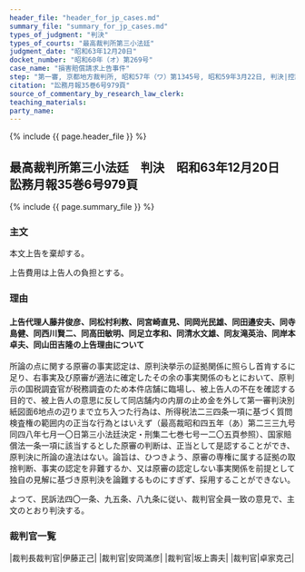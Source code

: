 ```yaml
---
header_file: "header_for_jp_cases.md"
summary_file: "summary_for_jp_cases.md"
types_of_judgment: "判決"
types_of_courts: "最高裁判所第三小法廷"
judgment_date: "昭和63年12月20日"
docket_number: "昭和60年（オ）第269号"
case_name: "損害賠償請求上告事件"
step: "第一審, 京都地方裁判所, 昭和57年（ワ）第1345号, 昭和59年3月22日, 判決|控訴審, 大阪高等裁判所, 昭和59年（ネ）第713号, 昭和59年11月29日, 判決"
citation: "訟務月報35巻6号979頁"
source_of_commentary_by_research_law_clerk:
teaching_materials:
party_name:
---
```


{% include {{ page.header_file }}  %}

## 最高裁判所第三小法廷　判決　昭和63年12月20日　訟務月報35巻6号979頁

{% include {{ page.summary_file }}  %}








### 主文



本文上告を棄却する。

上告費用は上告人の負担とする。





### 理由



#### 上告代理人藤井俊彦、同松村利教、同宮崎直見、同岡光民雄、同田邉安夫、同寺島健、同西川賢二、同高田敏明、同足立孝和、同清水文雄、同友滝英治、同岸本卓夫、同山田吉隆の上告理由について

所論の点に関する原審の事実認定は、原判決挙示の証拠関係に照らし首肯するに足り、右事実及び原審が適法に確定したその余の事実関係のもとにおいて、原判示の国税調査官が税務調査のため本件店舗に臨場し、被上告人の不在を確認する目的で、被上告人の意思に反して同店舗内の内扉の止め金を外して第一審判決別紙図面6地点の辺りまで立ち入つた行為は、所得税法二三四条一項に基づく質問検査権の範囲内の正当な行為とはいえず（最高裁昭和四五年（あ）第二三三九号同四八年七月一〇日第三小法廷決定・刑集二七巻七号一二〇五頁参照）、国家賠償法一条一項に該当するとした原審の判断は、正当として是認することができ、原判決に所論の違法はない。論旨は、ひつきよう、原審の専権に属する証拠の取捨判断、事実の認定を非難するか、又は原審の認定しない事実関係を前提として独自の見解に基づき原判決を論難するものにすぎず、採用することができない。

よつて、民訴法四〇一条、九五条、八九条に従い、裁判官全員一致の意見で、主文のとおり判決する。


### 裁判官一覧

|裁判長裁判官|伊藤正己|
|裁判官|安岡滿彦|
|裁判官|坂上壽夫|
|裁判官|卓家克己|

